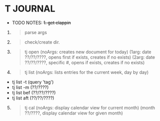 # T JOURNAL
- TODO NOTES:
~~1. get clappin~~
1. > parse args
2. > check/create dir.

3. > tj open 
(noArgs: creates new document for today)
(1arg: date ??/??/????, opens first if exists, creates if no exists) 
(2arg: date ??/??/????, specific #, opens if exists, creates if no exists)

4. > tj list 
(noArgs: lists entries for the current week, day by day)
- tj list -t (query 'tag')
- tj list -m (??/????)
- tj list bef (??/??/????)
- tj list aft (??/??/????)

5. > tj cal 
(noArgs: display calendar view for current month)
(month ??/????, display calendar view for given month)